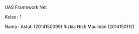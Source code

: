 UAS Framework Net

Kelas : 1

Nama : Astuti   		     (2014150099)
	   Rizkia Nisfi Maulidan (2014150112)
